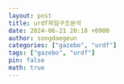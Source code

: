 ```yaml
---
layout: post
title: urdf파일구조분석
date: 2024-06-21 20:18 +0900
author: songdaegeun
categories: ["gazebo", "urdf"]
tags: ["gazebo", "urdf"]
pin: false
math: true
---
```

